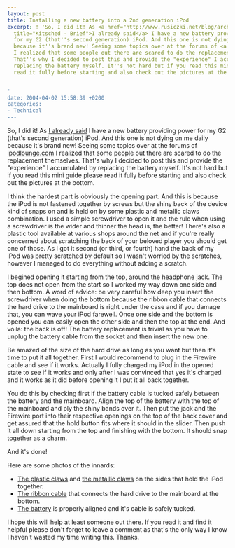 ```yaml
---
layout: post
title: Installing a new battery into a 2nd generation iPod
excerpt: ! 'So, I did it! As <a href="http://www.rusiczki.net/blog/archives/2004/04/01/brief"
  title="Kitsched - Brief">I already said</a> I have a new battery providing power
  for my G2 (that''s second generation) iPod. And this one is not dying on me daily
  because it''s brand new! Seeing some topics over at the forums of <a href="http://www.ipodlounge.com">ipodlounge.com</a>
  I realized that some people out there are scared to do the replacement themselves.
  That''s why I decided to post this and provide the "experience" I accumulated by
  replacing the battery myself. It''s not hard but if you read this mini guide please
  read it fully before starting and also check out the pictures at the bottom.


'
date: 2004-04-02 15:58:39 +0200
categories:
- Technical
---
```

So, I did it! As <a href="http://www.rusiczki.net/blog/archives/2004/04/01/brief" title="Kitsched - Brief">I already said</a> I have a new battery providing power for my G2 (that's second generation) iPod. And this one is not dying on me daily because it's brand new! Seeing some topics over at the forums of <a href="http://www.ipodlounge.com">ipodlounge.com</a> I realized that some people out there are scared to do the replacement themselves. That's why I decided to post this and provide the "experience" I accumulated by replacing the battery myself. It's not hard but if you read this mini guide please read it fully before starting and also check out the pictures at the bottom.

<a id="more"></a><a id="more-268"></a>

I think the hardest part is obviously the opening part. And this is because the iPod is not fastened together by screws but the shiny back of the device kind of snaps on and is held on by some plastic and metallic claws combination. I used a simple screwdriver to open it and the rule when using a screwdriver is the wider and thinner the head is, the better! There's also a plastic tool available at various shops around the net and if you're really concerned about scratching the back of your beloved player you should get one of those. As I got it second (or third, or fourth) hand the back of my iPod was pretty scratched by default so I wasn't worried by the scratches, however I managed to do everything without adding a scratch.

I begined opening it starting from the top, around the headphone jack. The top does not open from the start so I worked my way down one side and then bottom. A word of advice: be very careful how deep you insert the screwdriver when doing the bottom because the ribbon cable that connects the hard drive to the mainboard is right under the case and if you damage that, you can wave your iPod farewell. Once one side and the bottom is opened you can easily open the other side and then the top at the end. And voila: the back is off! The battery replacement is trivial as you have to unplug the battery cable from the socket and then insert the new one.

Be amazed of the size of the hard drive as long as you want but then it's time to put it all together. First I would recommend to plug in the Firewire cable and see if it works. Actually I fully charged my iPod in the opened state to see if it works and only after I was convinced that yes it's charged and it works as it did before opening it I put it all back together.

You do this by checking first if the battery cable is tucked safely between the battery and the mainboard. Align the top of the battery with the top of the mainboard and ply the shiny bands over it. Then put the jack and the Firewire port into their respective openings on the top of the back cover and get assured that the hold button fits where it should in the slider. Then push it all down starting from the top and finishing with the bottom. It should snap together as a charm.

And it's done!

Here are some photos of the innards:

<ul>
<li><a href="http://www.rusiczki.net/blog/blogpics/plastic_claws.php" onclick="window.open('http://www.rusiczki.net/blog/blogpics/plastic_claws.php','popup','width=1024,height=360,scrollbars=no,resizable=no,toolbar=no,directories=no,location=no,menubar=no,status=no,left=0,top=0'); return false">The plastic claws</a> and <a href="http://www.rusiczki.net/blog/blogpics/metallic_claws.php" onclick="window.open('http://www.rusiczki.net/blog/blogpics/metallic_claws.php','popup','width=1024,height=300,scrollbars=no,resizable=no,toolbar=no,directories=no,location=no,menubar=no,status=no,left=0,top=0'); return false">the metallic claws</a> on the sides that hold the iPod together.</li>
<li><a href="http://www.rusiczki.net/blog/blogpics/ribbon_cable.php" onclick="window.open('http://www.rusiczki.net/blog/blogpics/ribbon_cable.php','popup','width=768,height=400,scrollbars=no,resizable=no,toolbar=no,directories=no,location=no,menubar=no,status=no,left=0,top=0'); return false">The ribbon cable</a> that connects the hard drive to the mainboard at the bottom.</li>
<li><a href="http://www.rusiczki.net/blog/blogpics/battery_alignment_cable_tucked.php" onclick="window.open('http://www.rusiczki.net/blog/blogpics/battery_alignment_cable_tucked.php','popup','width=1024,height=360,scrollbars=no,resizable=no,toolbar=no,directories=no,location=no,menubar=no,status=no,left=0,top=0'); return false">The battery</a> is properly aligned and it's cable is safely tucked.</li>
</ul>
I hope this will help at least someone out there. If you read it and find it helpful please don't forget to leave a comment as that's the only way I know I haven't wasted my time writing this. Thanks.

